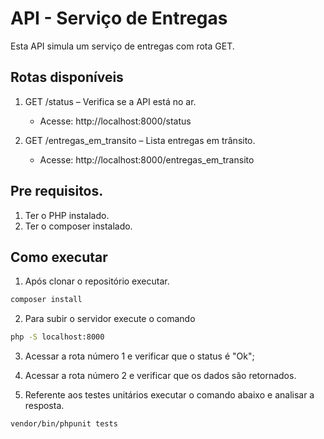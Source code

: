 # API - Serviço de Entregas

Esta API simula um serviço de entregas com rota GET.

## Rotas disponíveis

1. GET /status 
    – Verifica se a API está no ar.
    - Acesse: http://localhost:8000/status

2. GET /entregas_em_transito 
    – Lista entregas em trânsito.
    - Acesse: http://localhost:8000/entregas_em_transito

## Pre requisitos.

1. Ter o PHP instalado.
2. Ter o composer instalado.

## Como executar

1. Após clonar o repositório executar.

```bash
composer install
```

2. Para subir o servidor execute o comando

```bash
php -S localhost:8000
```

3. Acessar a rota número 1 e verificar que o status é "Ok";

4. Acessar a rota número 2 e verificar que os dados são retornados.

5. Referente aos testes unitários executar o comando abaixo e analisar a resposta. 

```bash
vendor/bin/phpunit tests
```